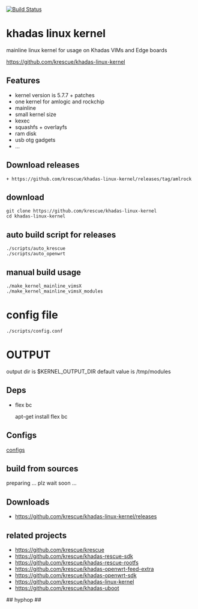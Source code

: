[![Build Status](https://travis-ci.org/krescue/khadas-linux-kernel.svg?branch=master)](https://travis-ci.org/krescue/khadas-linux-kernel)

# khadas linux kernel

mainline linux kernel for usage on Khadas VIMs and Edge boards 

https://github.com/krescue/khadas-linux-kernel

## Features

+ kernel version is 5.7.7 + patches
+ one kernel for amlogic and rockchip
+ mainline 
+ small kernel size
+ kexec
+ squashfs + overlayfs
+ ram disk
+ usb otg gadgets
+ ...

## Download releases

    + https://github.com/krescue/khadas-linux-kernel/releases/tag/amlrock

## download

    git clone https://github.com/krescue/khadas-linux-kernel
    cd khadas-linux-kernel

## auto build script for releases

    ./scripts/auto_krescue
    ./scripts/auto_openwrt

## manual build usage

    ./make_kernel_mainline_vimsX
    ./make_kernel_mainline_vimsX_modules

# config file
    
    ./scripts/config.conf

# OUTPUT

output dir is $KERNEL_OUTPUT_DIR default value is /tmp/modules

## Deps

+ flex bc 

    apt-get install flex bc 

## Configs

[configs](configs)

## build from sources

preparing ... plz wait soon ...

## Downloads

+ https://github.com/krescue/khadas-linux-kernel/releases

## related projects

+ https://github.com/krescue/krescue
+ https://github.com/krescue/khadas-rescue-sdk
+ https://github.com/krescue/khadas-rescue-rootfs
+ https://github.com/krescue/khadas-openwrt-feed-extra
+ https://github.com/krescue/khadas-openwrt-sdk
+ https://github.com/krescue/khadas-linux-kernel
+ https://github.com/krescue/khadas-uboot

\## hyphop ##
